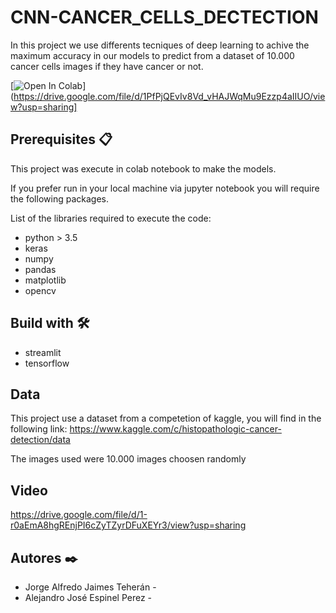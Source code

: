 # CNN-CANCER_CELLS_DECTECTION

In this project we use differents tecniques of deep learning to achive the maximum accuracy in our models to predict from a dataset of 10.000 cancer cells images if they have cancer or not.

[![Open In Colab](https://colab.research.google.com/assets/colab-badge.svg)](https://drive.google.com/file/d/1PfPjQEvIv8Vd_vHAJWqMu9Ezzp4aIIUO/view?usp=sharing]

## Prerequisites 📋

This project was execute in colab notebook to make the models.

If you prefer run in your local machine via jupyter notebook you will require the following packages.

List of the libraries required to execute the code:

* python > 3.5
* keras 
* numpy
* pandas
* matplotlib
* opencv


## Build with 🛠️

* streamlit
* tensorflow


## Data

This project use a dataset from a competetion of kaggle, you will find in the following link: https://www.kaggle.com/c/histopathologic-cancer-detection/data 

The images used were 10.000 images choosen randomly

## Video
https://drive.google.com/file/d/1-r0aEmA8hgREnjPI6cZyTZyrDFuXEYr3/view?usp=sharing

## Autores ✒️
* Jorge Alfredo Jaimes Teherán - 
* Alejandro José Espinel Perez - 
 
